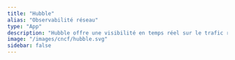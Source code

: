 ```yaml
---
title: "Hubble"
alias: "Observabilité réseau"
type: "App"
description: "Hubble offre une visibilité en temps réel sur le trafic réseau et les événements de sécurité dans les clusters Kubernetes, grâce à eBPF et à une intégration étroite avec Cilium."
image: "/images/cncf/hubble.svg"
sidebar: false
---
```

